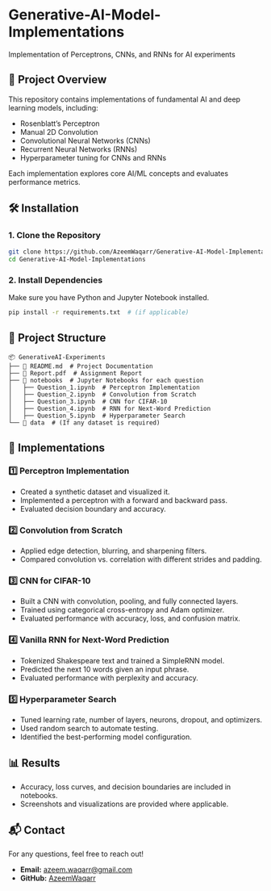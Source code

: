 # Generative-AI-Model-Implementations

Implementation of Perceptrons, CNNs, and RNNs for AI experiments

## 📌 Project Overview

This repository contains implementations of fundamental AI and deep learning models, including:

- Rosenblatt’s Perceptron
- Manual 2D Convolution
- Convolutional Neural Networks (CNNs)
- Recurrent Neural Networks (RNNs)
- Hyperparameter tuning for CNNs and RNNs

Each implementation explores core AI/ML concepts and evaluates performance metrics.

## 🛠️ Installation

### 1. Clone the Repository

```sh
git clone https://github.com/AzeemWaqarr/Generative-AI-Model-Implementations.git
cd Generative-AI-Model-Implementations
```

### 2. Install Dependencies

Make sure you have Python and Jupyter Notebook installed.

```sh
pip install -r requirements.txt  # (if applicable)
```

## 📂 Project Structure

```
📦 GenerativeAI-Experiments
├── 📄 README.md  # Project Documentation
├── 📄 Report.pdf  # Assignment Report
├── 📂 notebooks  # Jupyter Notebooks for each question
│   ├── Question_1.ipynb  # Perceptron Implementation
│   ├── Question_2.ipynb  # Convolution from Scratch
│   ├── Question_3.ipynb  # CNN for CIFAR-10
│   ├── Question_4.ipynb  # RNN for Next-Word Prediction
│   ├── Question_5.ipynb  # Hyperparameter Search
└── 📂 data  # (If any dataset is required)
```

## 📝 Implementations

### **1️⃣ Perceptron Implementation**

- Created a synthetic dataset and visualized it.
- Implemented a perceptron with a forward and backward pass.
- Evaluated decision boundary and accuracy.

### **2️⃣ Convolution from Scratch**

- Applied edge detection, blurring, and sharpening filters.
- Compared convolution vs. correlation with different strides and padding.

### **3️⃣ CNN for CIFAR-10**

- Built a CNN with convolution, pooling, and fully connected layers.
- Trained using categorical cross-entropy and Adam optimizer.
- Evaluated performance with accuracy, loss, and confusion matrix.

### **4️⃣ Vanilla RNN for Next-Word Prediction**

- Tokenized Shakespeare text and trained a SimpleRNN model.
- Predicted the next 10 words given an input phrase.
- Evaluated performance with perplexity and accuracy.

### **5️⃣ Hyperparameter Search**

- Tuned learning rate, number of layers, neurons, dropout, and optimizers.
- Used random search to automate testing.
- Identified the best-performing model configuration.

## 📊 Results

- Accuracy, loss curves, and decision boundaries are included in notebooks.
- Screenshots and visualizations are provided where applicable.

## 📬 Contact

For any questions, feel free to reach out!

- **Email:** azeem.waqarr@gmail.com
- **GitHub:** [AzeemWaqarr](https://github.com/AzeemWaqarr)
